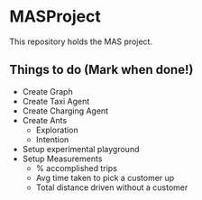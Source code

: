 # MASProject
This repository holds the MAS project.

## Things to do (Mark when done!)

* Create Graph
* Create Taxi Agent
* Create Charging Agent
* Create Ants
  * Exploration
  * Intention
* Setup experimental playground
* Setup Measurements
  * % accomplished trips
  * Avg time taken to pick a customer up
  * Total distance driven without a customer
